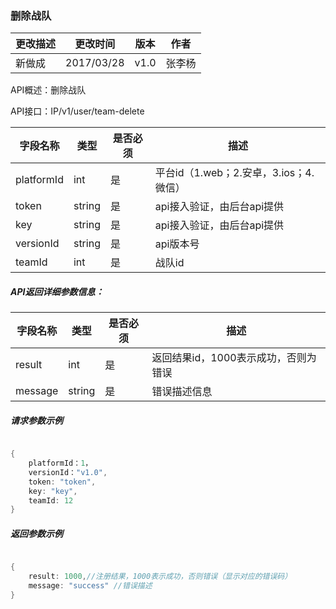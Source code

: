 ### 删除战队


| 更改描述 | 更改时间 | 版本 | 作者 |
|--------|--------|--------|--------|
| 新做成| 2017/03/28  |v1.0|张李杨|


API概述：删除战队

API接口：IP/v1/user/team-delete


| 字段名称 | 类型 |是否必须|描述|
|--------|--------|--------|--------|
|  platformId |    int    |是|平台id（1.web；2.安卓，3.ios；4.微信）|
|  token |   string |是|api接入验证，由后台api提供|
|  key |   string |是|api接入验证，由后台api提供|
|  versionId |   string |是|api版本号|
|  teamId |   int |是|战队id|



##### API返回详细参数信息：


| 字段名称 | 类型 |是否必须|描述|
|--------|--------|--------|--------|
|  result |    int    |是|返回结果id，1000表示成功，否则为错误|
|  message |   string |是|错误描述信息|



##### 请求参数示例

```go

{
    platformId：1，
    versionId："v1.0",
    token: "token",
    key: "key",
    teamId: 12
}

```

##### 返回参数示例

```go

{
    result: 1000,//注册结果，1000表示成功，否则错误（显示对应的错误码）
    message: "success" //错误描述
}

```